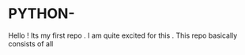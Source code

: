 # PYTHON-
Hello ! Its my first repo . I am quite excited for this . This repo basically consists of all 
